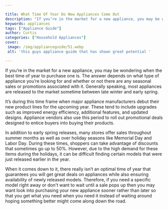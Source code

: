 ```yaml
---

title: What Time Of Year Do New Appliances Come Out
description: "If you’re in the market for a new appliance, you may be wondering when the best time of year to purchase one is. The answer depend...read now to learn more"
keywords: appliances
tags: ["Appliance Guide"]
author: Curtis
categories: ["Household Appliances"]
cover: 
 image: /img/applianceguide/51.webp
 alt: 'this guys appliance guide that has shown great potential '

---
```


If you’re in the market for a new appliance, you may be wondering when the best time of year to purchase one is. The answer depends on what type of appliance you’re looking for and whether or not there are any seasonal sales or promotions associated with it. Generally speaking, most appliances are released to the market sometime between late winter and early spring.

It’s during this time frame when major appliance manufacturers debut their new product lines for the upcoming year. These tend to include upgrades such as improved energy efficiency, additional features, and updated designs. Appliance vendors also use this period to roll out promotional deals designed to entice buyers into buying their products.

In addition to early spring releases, many stores offer sales throughout summer months as well as over holiday seasons like Memorial Day and Labor Day. During these times, shoppers can take advantage of discounts that sometimes go up to 50%. However, due to the high demand for these items during the holidays, it can be difficult finding certain models that were just released earlier in the year.

When it comes down to it, there really isn’t an optimal time of year that guarantees you will get great deals on appliances while also ensuring availability of newly released models. Therefore, if you need a specific model right away or don't want to wait until a sale pops up then you may want look into purchasing your new appliance sooner rather than later so that you get what you need when you need it instead of waiting around hoping something better might come along down the road.
